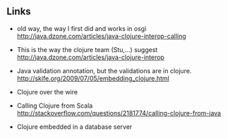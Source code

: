 

Links
-----
* old way, the way I first did and works in osgi  
  http://java.dzone.com/articles/java-clojure-interop-calling

* This is the way the clojure team (Stu,...) suggest
  http://java.dzone.com/articles/java-clojure-interop
  
* Java validation annotation, but the validations are in clojure.
  http://skife.org/2009/07/05/embedding_clojure.html

* Clojure over the wire

* Calling Clojure from Scala
  http://stackoverflow.com/questions/2181774/calling-clojure-from-java
* Clojure embedded in a database server


